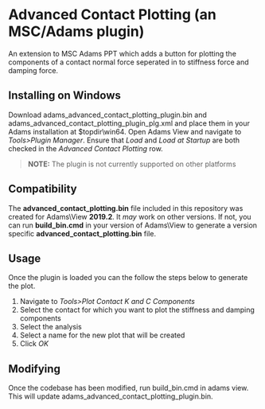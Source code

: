 # Advanced Contact Plotting (an MSC/Adams plugin)

An extension to MSC Adams PPT which adds a button for plotting the components of a contact normal force seperated in to stiffness force and damping force.

## Installing on Windows

Download adams_advanced_contact_plotting_plugin.bin and adams_advanced_contact_plotting_plugin_plg.xml and place them in your Adams installation at $topdir\win64.  Open Adams View and navigate to *Tools>Plugin Manager*.  Ensure that *Load* and *Load at Startup* are both checked in the *Advanced Contact Plotting* row.

> **NOTE:** The plugin is not currently supported on other platforms

## Compatibility

The **advanced_contact_plotting.bin** file included in this repository was created for Adams\View **2019.2**.  It *may* work on other versions.  If not, you can run **build_bin.cmd** in your version of Adams\View to generate a version specific **advanced_contact_plotting.bin** file.

## Usage

Once the plugin is loaded you can the follow the steps below to generate the plot.

1. Navigate to *Tools>Plot Contact K and C Components*
2. Select the contact for which you want to plot the stiffness and damping components
3. Select the analysis
4. Select a name for the new plot that will be created
5. Click *OK*

## Modifying

Once the codebase has been modified, run build_bin.cmd in adams view.  This will update adams_advanced_contact_plotting_plugin.bin.
